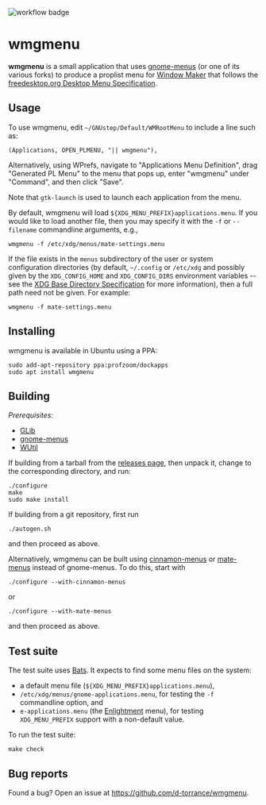![workflow badge](https://github.com/d-torrance/wmgmenu/actions/workflows/build.yml/badge.svg)

wmgmenu
=======

**wmgmenu** is a small application that uses
[gnome-menus](https://gitlab.gnome.org/GNOME/gnome-menus) (or one of its various forks) to produce a proplist menu for [Window Maker](
https://www.windowmaker.org/) that follows the
[freedesktop.org Desktop Menu Specification](
https://specifications.freedesktop.org/menu-spec/latest/).

Usage
-----

To use wmgmenu, edit `~/GNUstep/Default/WMRootMenu` to include a line
such as:

```
(Applications, OPEN_PLMENU, "|| wmgmenu"),
```

Alternatively, using WPrefs, navigate to "Applications Menu
Definition", drag "Generated PL Menu" to the menu that pops up, enter
"wmgmenu" under "Command", and then click "Save".

Note that `gtk-launch` is used to launch each application from the menu.

By default, wmgmenu will load `${XDG_MENU_PREFIX}applications.menu`.
If you would like to load another file, then you may specify it
with the `-f` or `--filename` commandline arguments, e.g.,

```
wmgmenu -f /etc/xdg/menus/mate-settings.menu
```

If the file exists in the `menus` subdirectory of the user or system
configuration directories (by default, `~/.config` or `/etc/xdg` and
possibly given by the `XDG_CONFIG_HOME` and `XDG_CONFIG_DIRS`
environment variables -- see the [XDG Base Directory Specification](
https://specifications.freedesktop.org/basedir-spec/latest/) for more
information), then a full path need not be given.  For example:

```
wmgmenu -f mate-settings.menu
```

Installing
----------
wmgmenu is available in Ubuntu using a PPA:

```
sudo add-apt-repository ppa:profzoom/dockapps
sudo apt install wmgmenu
```

Building
--------

*Prerequisites:*

* [GLib](https://wiki.gnome.org/Projects/GLib)
* [gnome-menus](https://gitlab.gnome.org/GNOME/gnome-menus)
* [WUtil](https://www.windowmaker.org/)

If building from a tarball from the [releases page](
https://github.com/d-torrance/wmgmenu/releases), then unpack it, change
to the corresponding directory, and run:

```
./configure
make
sudo make install
```

If building from a git repository, first run

```
./autogen.sh
```

and then proceed as above.

Alternatively, wmgmenu can be built using [cinnamon-menus](
https://github.com/linuxmint/cinnamon-menus) or [mate-menus](
https://github.com/mate-desktop/mate-menus) instead of gnome-menus.  To do
this, start with

```
./configure --with-cinnamon-menus
```

or

```
./configure --with-mate-menus
```

and then proceed as above.

Test suite
----------

The test suite uses [Bats](https://github.com/bats-core/bats-core).
It expects to find some menu files on the system:

* a default menu file (`${XDG_MENU_PREFIX}applications.menu`),
* `/etc/xdg/menus/gnome-applications.menu`, for testing the `-f`
  commandline option, and
* `e-applications.menu` (the [Enlightment](https://www.enlightenment.org/)
  menu), for testing `XDG_MENU_PREFIX` support with a non-default value.

To run the test suite:

```
make check
```

Bug reports
-----------
Found a bug?  Open an issue at https://github.com/d-torrance/wmgmenu.
